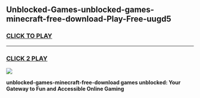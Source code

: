 
## Unblocked-Games-unblocked-games-minecraft-free-download-Play-Free-uugd5
<h3>
<a href="https://premium76.site?title=unblocked-games-minecraft-free-download&ref=23A">CLICK TO PLAY</a></h3>
<hr>

<h3>
<a href="https://premium76.site?title=unblocked-games-minecraft-free-download&ref=23A">CLICK 2 PLAY</a>
  
</h3>

<a href="https://premium76.site?title=unblocked-games-minecraft-free-download&ref=23A"><img src="https://clearcache.store/games.png"></a>


**unblocked-games-minecraft-free-download games unblocked: Your Gateway to Fun and Accessible Online Gaming**
